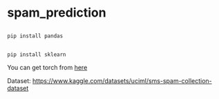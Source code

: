 # spam_prediction
##
    pip install pandas
##
    pip install sklearn

  
You can get torch from <a href = "https://pytorch.org/get-started/locally/"> here </a>

Dataset: https://www.kaggle.com/datasets/uciml/sms-spam-collection-dataset


